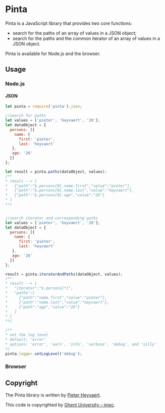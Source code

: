 # Pinta

Pinta is a JavaScript library that provides two core functions:
- search for the paths of an array of values in a JSON object;
- search for the paths and the common iterator of an array of values in a JSON object.

Pinta is available for Node.js and the browser.

## Usage

### Node.js

#### JSON
```JavaScript
let pinta = require('pinta').json;

//search for paths
let values = ['pieter', 'heyvaert', '26'];
let dataObject = {
  persons: [{
    name: {
      first: 'pieter',
      last: 'heyvaert'
   },
   age: '26'
  }]
};

let result = pinta.paths(dataObject, values);
/**
* result --> [
*   {"path":"$.persons[0].name.first","value":"pieter"},
*   {"path":"$.persons[0].name.last","value":"heyvaert"},
*   {"path":"$.persons[0].age","value":"26"}
* ]
**/


//search iterator and corresponding paths
let values = ['pieter', 'heyvaert', '26'];
let dataObject = {
  persons: [{
    name: {
      first: 'pieter',
      last: 'heyvaert'
   },
   age: '26'
  }]
};

result = pinta.iteratorAndPaths(dataObject, values);
/**
* result --> {
*   "iterator":"$.persons[*]",
*   "paths":[
*     {"path":"name.first","value":"pieter"},
*     {"path":"name.last","value":"heyvaert"},
*     {"path":"age","value":"26"}
*   ]
* }
**/

/**
* set the log level
* default: 'error'
* options: 'error', 'warn', 'info', 'verbose', 'debug', and 'silly' 
*/
pinta.logger.setLogLevel('debug');
```

### Browser

## Copyright
The Pinta library is written by [Pieter Heyvaert](https://pieterheyvaert.com/research/).

This code is copyrighted by [Ghent University – imec](http://idlab.ugent.be/).